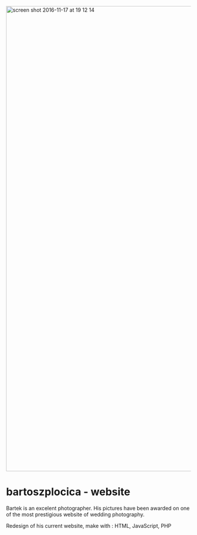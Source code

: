 <img width="1266" alt="screen shot 2016-11-17 at 19 12 14" src="https://cloud.githubusercontent.com/assets/19515308/20401643/edac0a22-acf9-11e6-9639-eda7384f0c11.png">

# bartoszplocica - website

  Bartek is an excelent photographer. His pictures have been awarded on one of the most prestigious website of wedding photography. 
  
  Redesign of his current website, make with :
  HTML, JavaScript, PHP
 
 
